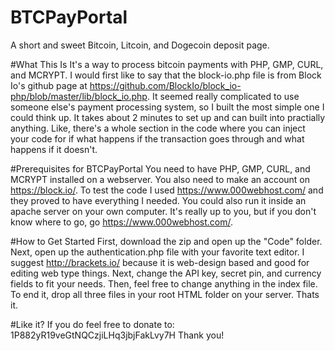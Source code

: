# BTCPayPortal
A short and sweet Bitcoin, Litcoin, and Dogecoin deposit page.

#What This Is
It's a way to process bitcoin payments with PHP, GMP, CURL, and MCRYPT. I would first like to say that the block-io.php file is from Block Io's github page at https://github.com/BlockIo/block_io-php/blob/master/lib/block_io.php. It seemed really complicated to use someone else's payment processing system, so I built the most simple one I could think up. It takes about 2 minutes to set up and can built into practially anything. Like, there's a whole section in the code where you can inject your code for if what happens if the transaction goes through and what happens if it doesn't.

#Prerequisites for BTCPayPortal
You need to have PHP, GMP, CURL, and MCRYPT installed on a webserver. You also need to make an account on https://block.io/. To test the code I used https://www.000webhost.com/ and they proved to have everything I needed. You could also run it inside an apache server on your own computer. It's really up to you, but if you don't know where to go, go https://www.000webhost.com/.

#How to Get Started
First, download the zip and open up the "Code" folder. Next, open up the authentication.php file with your favorite text editor. I suggest http://brackets.io/ because it is web-design based and good for editing web type things. Next, change the API key, secret pin, and currency fields to fit your needs. Then, feel free to change anything in the index file. To end it, drop all three files in your root HTML folder on your server. Thats it.

#Like it?
If you do feel free to donate to: 1P882yR19veGtNQCzjiLHq3jbjFakLvy7H Thank you!


